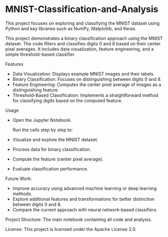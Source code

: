 # MNIST-Classification-and-Analysis
This project focuses on exploring and classifying the MNIST dataset using Python and key libraries such as NumPy, Matplotlib, and Keras.

This project demonstrates a binary classification approach using the MNIST dataset. The code filters and classifies digits 0 and 8 based on their center pixel averages. It includes data visualization, feature engineering, and a simple threshold-based classifier.

Features
- Data Visualization: Displays example MNIST images and their labels.
- Binary Classification: Focuses on distinguishing between digits 0 and 8.
- Feature Engineering: Computes the center pixel average of images as a distinguishing feature.
- Threshold-Based Classification: Implements a straightforward method for classifying digits based on the computed feature.

Usage
- Open the Jupyter Notebook.

  Run the cells step by step to:
- Visualize and explore the MNIST dataset.
- Process data for binary classification.
- Compute the feature (center pixel average).
- Evaluate classification performance.


Future Work:
- Improve accuracy using advanced machine learning or deep learning methods.
- Explore additional features and transformations for better distinction between digits 0 and 8.
- Compare the current approach with neural network-based classifiers.

Project Structure:
The main notebook containing all code and analysis.

License: This project is licensed under the Apache License 2.0.
